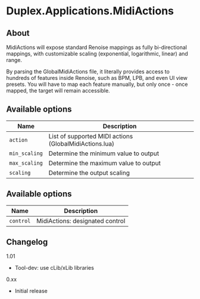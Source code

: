 # Duplex.Applications.MidiActions

## About 

MidiActions will expose standard Renoise mappings as fully bi-directional mappings, with customizable scaling (exponential, logarithmic, linear) and range. 

By parsing the GlobalMidiActions file, it literally provides access to hundreds of features inside Renoise, such as BPM, LPB, and even UI view presets. You will have to map each feature manually, but only once - once mapped, the target will remain accessible. 

## Available options

| Name       | Description   |
| -----------|---------------|
| `action` | List of supported MIDI actions (GlobalMidiActions.lua) |
| `min_scaling` | Determine the minimum value to output |
| `max_scaling` | Determine the maximum value to output |
| `scaling` | Determine the output scaling |

## Available options

| Name       | Description   |
| -----------|---------------|
| `control` | MidiActions: designated control |

## Changelog

1.01
- Tool-dev: use cLib/xLib libraries

0.xx
- Initial release
